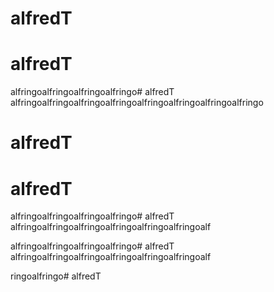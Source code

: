 # alfredT
# alfredT
alfringoalfringoalfringoalfringo# alfredT
alfringoalfringoalfringoalfringoalfringoalfringoalfringoalfringo

# alfredT
# alfredT
alfringoalfringoalfringoalfringo# alfredT
alfringoalfringoalfringoalfringoalfringoalfringoalf
 


alfringoalfringoalfringoalfringo# alfredT
alfringoalfringoalfringoalfringoalfringoalfringoalf
 
 ringoalfringo# alfredT
